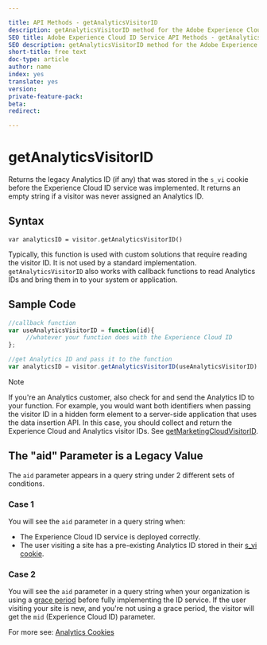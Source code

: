 ```yaml
---

title: API Methods - getAnalyticsVisitorID
description: getAnalyticsVisitorID method for the Adobe Experience Cloud ID Service API
SEO title: Adobe Experience Cloud ID Service API Methods - getAnalyticsVisitorID
SEO description: getAnalyticsVisitorID method for the Adobe Experience Cloud ID Service API
short-title: free text
doc-type: article
author: name
index: yes
translate: yes
version:
private-feature-pack:
beta:
redirect:

---
```


# getAnalyticsVisitorID

Returns the legacy Analytics ID \(if any\) that was stored in the `s_vi` cookie before the Experience Cloud ID service was implemented. It returns an empty string if a visitor was never assigned an Analytics ID.

## Syntax
`var analyticsID = visitor.getAnalyticsVisitorID()` 

Typically, this function is used with custom solutions that require reading the visitor ID. It is not used by a standard implementation. `getAnalyticsVisitorID` also works with callback functions to read Analytics IDs and bring them in to your system or application.

## Sample Code

```javascript
//callback function
var useAnalyticsVisitorID = function(id){
     //whatever your function does with the Experience Cloud ID
};

//get Analytics ID and pass it to the function
var analyticsID = visitor.getAnalyticsVisitorID(useAnalyticsVisitorID)
```

>[!NOTE]
>If you're an Analytics customer, also check for and send the Analytics ID to your function. For example, you would want both identifiers when passing the visitor ID in a hidden form element to a server-side application that uses the data insertion API. In this case, you should collect and return the Experience Cloud and Analytics visitor IDs. See [getMarketingCloudVisitorID](id-service-api-methods-getmcvid.md).

## The "aid" Parameter is a Legacy Value

The `aid` parameter appears in a query string under 2 different sets of conditions.

### Case 1

You will see the `aid` parameter in a query string when:

+ The Experience Cloud ID service is deployed correctly.
+ The user visiting a site has a pre-existing Analytics ID stored in their [s\_vi cookie](https://marketing.adobe.com/resources/help/en_US/whitepapers/cookies/?f=cookies_analytics.html).

### Case 2

You will see the `aid` parameter in a query string when your organization is using a [grace period](../reference/reference-analytics/reference-analytics-grace.md) before fully implementing the ID service. If the user visiting your site is new, and you're not using a grace period, the visitor will get the `mid` \(Experience Cloud ID\) parameter.


For more see: [Analytics Cookies](https://marketing.adobe.com/resources/help/en_US/whitepapers/cookies/cookies_analytics.html)

